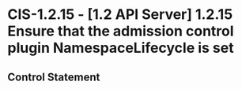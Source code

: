 # CIS-1.2.15 - \[1.2 API Server\] 1.2.15 Ensure that the admission control plugin NamespaceLifecycle is set

## Control Statement
